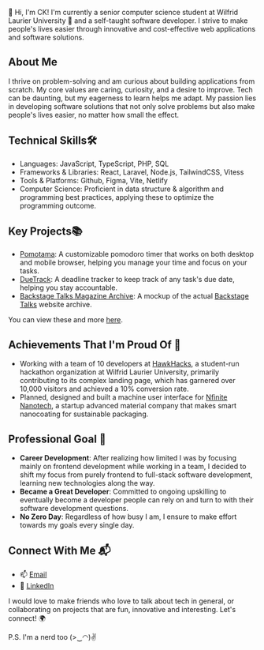 👋 Hi, I'm CK! I'm currently a senior computer science student at Wilfrid Laurier University 🏫 and a self-taught software developer. I strive to make people's lives easier through innovative and cost-effective web applications and software solutions.

## About Me
I thrive on problem-solving and am curious about building applications from scratch. My core values are caring, curiosity, and a desire to improve. Tech can be daunting, but my eagerness to learn helps me adapt. My passion lies in developing software solutions that not only solve problems but also make people's lives easier, no matter how small the effect.

## Technical Skills🛠️
- Languages: JavaScript, TypeScript, PHP, SQL
- Frameworks & Libraries: React, Laravel, Node.js, TailwindCSS, Vitess
- Tools & Platforms: Github, Figma, Vite, Netlify
- Computer Science: Proficient in data structure & algorithm and programming best practices, applying these to optimize the programming outcome.

## Key Projects📚
- [Pomotama](https://pomotama.netlify.app/): A customizable pomodoro timer that works on both desktop and mobile browser, helping you manage your time and focus on your tasks.
- [DueTrack](https://duetrack.netlify.app/): A deadline tracker to keep track of any task's due date, helping you stay accountable.
- [Backstage Talks Magazine Archive](https://github.com/teoh4770/FP-backstage-talks-magazine-archive-mock-up): A mockup of the actual [Backstage Talks](https://backstagetalks.com/) website archive.

You can view these and more [here](https://cheekianteoh.me/).

## Achievements That I'm Proud Of 🌟
- Working with a team of 10 developers at [HawkHacks](https://hawkhacks.ca/), a student-run hackathon organization at Wilfrid Laurier University, primarily contributing to its complex landing page, which has garnered over 10,000 visitors and achieved a 10% conversion rate.
- Planned, designed and built a machine user interface for [Nfinite Nanotech](https://www.nfinitenano.com/), a startup advanced material company that makes smart nanocoating for sustainable packaging.

## Professional Goal 🚀
- **Career Development**: After realizing how limited I was by focusing mainly on frontend development while working in a team, I decided to shift my focus from purely frontend to full-stack software development, learning new technologies along the way.
- **Became a Great Developer**: Committed to ongoing upskilling to eventually become a developer people can rely on and turn to with their software development questions.
- **No Zero Day**: Regardless of how busy I am, I ensure to make effort towards my goals every single day.

## Connect With Me 📬
- 📫 [Email](mailto:teoh4770@mylaurier.ca)
- 🔗 [LinkedIn](https://www.linkedin.com/in/cheekianteoh/)

I would love to make friends who love to talk about tech in general, or collaborating on projects that are fun, innovative and interesting. Let's connect! 🌍

P.S. I'm a nerd too (>‿◠)✌
